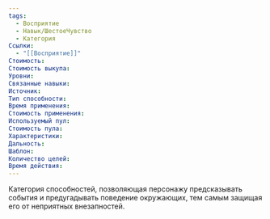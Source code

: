 ```yaml
---
tags:
  - Восприятие
  - Навык/ШестоеЧувство
  - Категория
Ссылки:
  - "[[Восприятие]]"
Стоимость:
Стоимость выкупа:
Уровни:
Связанные навыки:
Источник:
Тип способности:
Время применения:
Стоимость применения:
Используемый пул:
Стоимость пула:
Характеристики:
Дальность:
Шаблон:
Количество целей:
Время действия:
---
```

Категория способностей, позволяющая персонажу предсказывать события и предугадывать поведение окружающих, тем самым защищая его от неприятных внезапностей. 